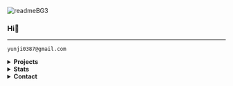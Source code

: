 ![readmeBG3](https://github.com/user-attachments/assets/160ae7d7-7d96-42a2-b01f-82bb977bd60f)

### Hi👋
---

```
yunji0387@gmail.com
```


<details close>
<summary><b>Projects</b></summary>
<!-- MarkdownTOC -->

<br>
<div align="center">

<a href="https://github.com/yunji0387/next-form-app" target="blank"><img align="center" src="https://github.com/user-attachments/assets/2d360947-a3ed-435b-b6a8-ceec4167a737" alt="nextAdmin" height="200" width="200" /></a>
<a href="https://github.com/yunji0387/goldtrend-app" target="blank"><img align="center" src="https://github.com/user-attachments/assets/8239efe5-07ed-441a-a796-e98ea85d8688" alt="assetTrend" height="200" width="200" /></a>
<a href="https://github.com/yunji0387/football-app" target="blank"><img align="center" src="https://github.com/user-attachments/assets/e7f3f163-b52e-453e-8ee0-ec1e9085000d" alt="footballApp" height="200" width="200" /></a>
<a href="https://github.com/yunji0387/space-shooter" target="blank"><img align="center" src="https://github.com/user-attachments/assets/66230714-687b-4de3-826c-551113e17254" alt="spaceShooter" height="200" width="200" /></a>
<a href="https://github.com/yunji0387/Ray_Tracing_Project" target="blank"><img align="center" src="https://github.com/user-attachments/assets/f26bd751-86bf-4db8-8d41-abd6bf5bf0f7" alt="rayTracing" height="200" width="200" /></a>
<a href="https://github.com/Makiato1999/COMP4710_Yelp" target="blank"><img align="center" src="https://github.com/user-attachments/assets/cf28bdde-2c9e-4a92-8c98-24c0f05ba4ca" alt="yelpDataMining" height="200" width="200" /></a>
<a href="https://github.com/yunji0387/AVR-Microcontroller-commands" target="blank"><img align="center" src="https://github.com/user-attachments/assets/e180a691-d5da-4b93-8611-53827e2665bb" alt="avrController" height="200" width="200" /></a>
<a href="https://en.wikipedia.org/wiki/Cristiano_Ronaldo" target="blank"><img align="center" src="https://github.com/user-attachments/assets/e6a7858b-1215-40c1-8e1f-a73daa4f7150" alt="siu" height="200" width="200" /></a>

</div>


<!-- /MarkdownTOC -->
</details>


<details close>
<summary><b>Stats</b></summary>
<!-- MarkdownTOC -->

<div align="center">

![GitHub Views](https://komarev.com/ghpvc/?username=yunji0387&color=1AB385)

<img width=600 src='https://github-readme-stats-yun-jis-projects.vercel.app/api?username=yunji0387&theme=vue-dark&show_icons=false&hide_border=true&count_private=true&title_color=bcb39e&text_color=fef8d6&icon_color=bcb39e&bg_color=3b364b' />

<!-- <img width=600 src='https://github-readme-streak-stats.herokuapp.com?user=yunji0387&theme=vue-dark&hide_border=true&title_color=bcb39e&text_color=bcb39e&stroke=bcb39e&ring=bcb39e&fire=bcb39e&currStreakNum=fef8d6&sideNums=fef8d6&currStreakLabel=bcb39e&sideLabels=bcb39e&dates=fef8d6&background=3b364b' /> -->

<!-- <img width=600 src='https://github-readme-stats-yun-jis-projects.vercel.app/api/top-langs/?username=yunji0387&theme=vue-dark&layout=donut&show_icons=true&hide_border=true&title_color=bcb39e&text_color=fef8d6&icon_color=bcb39e&bg_color=3b364b' /> -->

</div>

<!-- /MarkdownTOC -->
</details>


<details close>
<summary><b>Contact</b></summary>
<!-- MarkdownTOC -->
<div align="left">

<br>&ensp;&emsp;<a href="https://www.yunji.uk/contact" target="blank"><img align="center" src="https://github.com/user-attachments/assets/577e82b5-2a99-49ba-99f0-818d7b3b96f0" alt="portfolioLogo" height="45" width="45" /></a> &ensp; <a href="www.linkedin.com/in/yunjihow" target="blank"><img align="center" src="https://raw.githubusercontent.com/rahuldkjain/github-profile-readme-generator/master/src/images/icons/Social/linked-in-alt.svg" alt="linkedIn" height="35" width="35" /></a> &ensp; <a href="mailto:yunji0387@gmail.com" target="blank"><img align="center" src="https://upload.wikimedia.org/wikipedia/commons/4/4e/Gmail_Icon.png" alt="gmailIcon" height="45" width="45" /></a>

</div>

<!-- /MarkdownTOC -->
</details>
